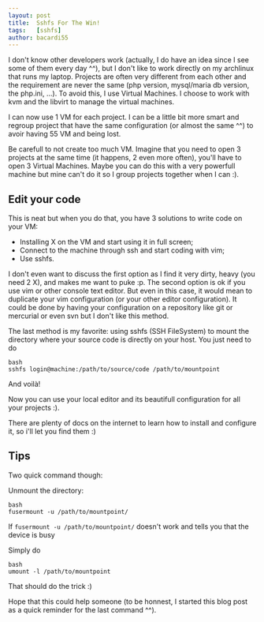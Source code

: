 ```yaml
---
layout: post
title:  Sshfs For The Win!
tags:   [sshfs]
author: bacardi55
---
```



I don't know other developers work (actually, I do have an idea since I see some of them every day ^^), but I don't like to work directly on my archlinux that runs my laptop.
Projects are often very different from each other and the requirement are never the same (php version, mysql/maria db version, the php.ini, …).
To avoid this, I use Virtual Machines. I choose to work with kvm and the libvirt to manage the virtual machines.

I can now use 1 VM for each project. I can be a little bit more smart and regroup project that have the same configuration (or almost the same ^^) to avoir having 55 VM and being lost.

Be carefull to not create too much VM. Imagine that you need to open 3 projects at the same time (it happens, 2 even more often), you'll have to open 3 Virtual Machines. Maybe you can do this with a very powerfull machine but mine can't do it so I group projects together when I can :).


Edit your code
----
This is neat but when you do that, you have 3 solutions to write code on your VM:

- Installing X on the VM and start using it in full screen;
- Connect to the machine through ssh and start coding with vim;
- Use sshfs.

I don't even want to discuss the first option as I find it very dirty, heavy (you need 2 X), and makes me want to puke :p.
The second option is ok if you use vim or other console text editor. But even in this case, it would mean to duplicate your vim configuration (or your other editor configuration). It could be done by having your configuration on a repository like git or mercurial or even svn but I don't like this method.

The last method is my favorite: using sshfs (SSH FileSystem) to mount the directory where your source code is directly on your host.
You just need to do

    bash
    sshfs login@machine:/path/to/source/code /path/to/mountpoint

And voilà!

Now you can use your local editor and its beautifull configuration for all your projects :).

There are plenty of docs on the internet to learn how to install and configure it, so i'll let you find them :)


Tips
----
Two quick command though:

Unmount the directory:

    bash
    fusermount -u /path/to/mountpoint/

If `fusermount -u /path/to/mountpoint/` doesn't work and tells you that the device is busy

Simply do

    bash
    umount -l /path/to/mountpoint

That should do the trick :)


Hope that this could help someone (to be honnest, I started this blog post as a quick reminder for the last command ^^).
